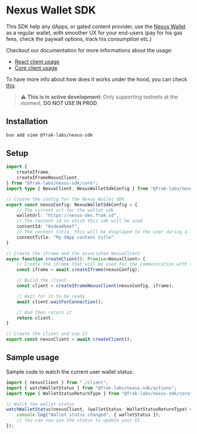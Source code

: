 # Nexus Wallet SDK

This SDK help any dApps, or gated content provider, use the [Nexus Wallet](https://nexus.frak.id/) as a regular wallet, with smoother UX for your end-users (pay for his gas fees, check the paywall options, track his consumption etc.)

Checkout our documentation for more informations about the usage:
 - [React client usage](https://docs.frak.id/wallet-sdk/how-to/client-react)
 - [Core client usage](https://docs.frak.id/wallet-sdk/how-to/client-core)

To have more info about how does it works under the hood, you can check [this](https://docs.frak.id/wallet-sdk/under-the-hood)

> :warning: **This is in active development**: Only supporting testnets at the moment, **DO NOT USE IN PROD**


## Installation

```bash
bun add viem @frak-labs/nexus-sdk
```

## Setup

```ts
import {
    createIframe,
    createIFrameNexusClient,
} from "@frak-labs/nexus-sdk/core";
import type { NexusClient, NexusWalletSdkConfig } from "@frak-labs/nexus-sdk/core";

// Create the config for the Nexus Wallet SDK
export const nexusConfig: NexusWalletSdkConfig = {
    // The current url for the wallet sdk
    walletUrl: "https://nexus-dev.frak.id",
    // The content id on which this sdk will be used
    contentId: "0xdeadbeef",
    // The content title, this will be displayed to the user during a few registration steps
    contentTitle: "My dApp content title"
}

// Create the iFrame and the associated NexusClient
async function createClient(): Promise<NexusClient> {
    // Create the iFrame that will be used for the communication with the nexus wallet
    const iframe = await createIframe(nexusConfig);

    // Build the client
    const client = createIFrameNexusClient(nexusConfig, iframe);

    // Wait for it to be ready
    await client.waitForConnection();

    // And then return it
    return client;
}

// Create the client and use it
export const nexusClient = await createClient();
```

## Sample usage

Sample code to watch the current user wallet status:

```ts
import { nexusClient } from "./client";
import { watchWalletStatus } from "@frak-labs/nexus-sdk/actions";
import type { WalletStatusReturnType } from "@frak-labs/nexus-sdk/core";

// Watch the wallet status
watchWalletStatus(nexusClient, (walletStatus: WalletStatusReturnType) => {
    console.log("Wallet status changed", { walletStatus });
    // You can now use the status to update your UI
});
```

